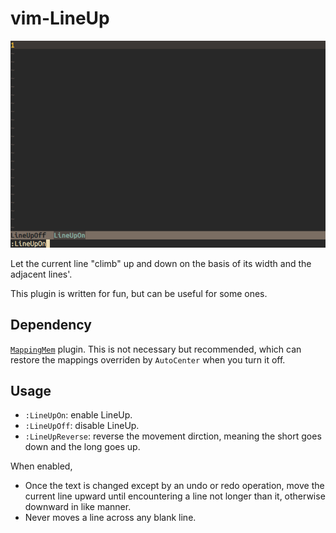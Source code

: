 # vim-LineUp

![vim-LineUp-demo](https://github.com/Ace-Who/vim-LineUp/blob/master/demo/vim-LineUp-demo-002.gif)

Let the current line "climb" up and down on the basis of its width and the
adjacent lines'.

This plugin is written for fun, but can be useful for some ones.

## Dependency

[`MappingMem`](https://github.com/Ace-Who/vim-MappingMem) plugin. This
is not necessary but recommended, which can restore the mappings overriden by
`AutoCenter` when you turn it off.

## Usage

- `:LineUpOn`: enable LineUp.
- `:LineUpOff`: disable LineUp.
- `:LineUpReverse`: reverse the movement dirction, meaning the short goes down
and the long goes up.

When enabled,
     
- Once the text is changed except by an undo or redo operation, move the
current line upward until encountering a line not longer than it, otherwise
downward in like manner.
- Never moves a line across any blank line.
